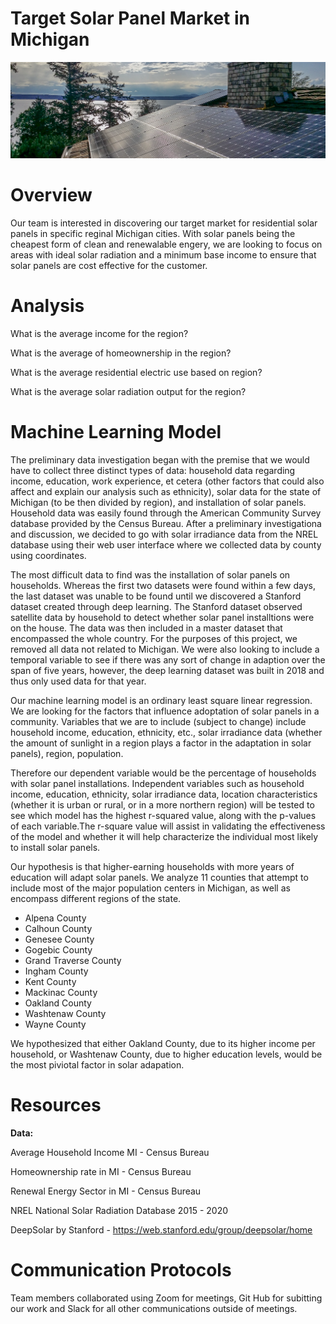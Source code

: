 # Target Solar Panel Market in Michigan 

![solar](Visuals/solar.png)

# Overview

Our team is interested in discovering our target market for residential solar panels in specific reginal Michigan cities. With solar panels being the cheapest form of clean and renewalable engery, we are looking to focus on areas with ideal solar radiation and a minimum base income to ensure that solar panels are cost effective for the customer.


# Analysis

What is the average income for the region?

What is the average of homeownership in the region?

What is the average residential electric use based on region?

What is the average solar radiation output for the region?

# Machine Learning Model

The preliminary data investigation began with the premise that we would have to collect three distinct types of data: household data regarding income, education, work experience, et cetera (other factors that could also affect and explain our analysis such as ethnicity), solar data for the state of Michigan (to be then divided by region), and installation of solar panels.  Household data was easily found through the American Community Survey database provided by the Census Bureau. After a preliminary investigationa and discussion, we decided to go with solar irradiance data from the NREL database using their web user interface where we collected data by county using coordinates.

The most difficult data to find was the installation of solar panels on households. Whereas the first two datasets were found within a few days, the last dataset was unable to be found until we discovered a Stanford dataset created through deep learning. The Stanford dataset observed satellite data by household to detect whether solar panel installtions were on the house. The data was then included in a master dataset that encompassed the whole country. For the purposes of this project, we removed all data not related to Michigan. We were also looking to include a temporal variable to see if there was any sort of change in adaption over the span of five years, however, the deep learning dataset was built in 2018 and thus only used data for that year. 

Our machine learning model is an ordinary least square linear regression. We are looking for the factors that influence adoptation of solar panels in a community. Variables that we are to include (subject to change) include household income, education, ethnicity, etc., solar irradiance data (whether the amount of sunlight in a region plays a factor in the adaptation in solar panels), region, population. 

Therefore our dependent variable would be the percentage of households with solar panel installations. Independent variables such as household income, education, ethnicity, solar irradiance data, location characteristics (whether it is urban or rural, or in a more northern region) will be tested to see which model has the highest r-squared value, along with the p-values of each variable.The r-square value will assist in validating the effectiveness of the model and whether it will help characterize the individual most likely to install solar panels.

Our hypothesis is that higher-earning households with more years of education will adapt solar panels. We analyze 11 counties that attempt to include most of the major population centers in Michigan, as well as encompass different regions of the state. 
  * Alpena County
  * Calhoun County
  * Genesee County
  * Gogebic County
  * Grand Traverse County
  * Ingham County
  * Kent County
  * Mackinac County
  * Oakland County
  * Washtenaw County
  * Wayne County

We hypothesized that either Oakland County, due to its higher income per household, or Washtenaw County, due to higher education levels, would be the most piviotal factor in solar adapation.

# Resources

**Data:** 

Average Household Income MI - Census Bureau

Homeownership rate in MI - Census Bureau

Renewal Energy Sector in MI - Census Bureau

NREL National Solar Radiation Database 2015 - 2020

DeepSolar by Stanford - https://web.stanford.edu/group/deepsolar/home

# Communication Protocols

Team members collaborated using Zoom for meetings, Git Hub for subitting our work and Slack for all other communications outside of meetings.
